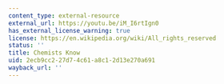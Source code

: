 ```yaml
---
content_type: external-resource
external_url: https://youtu.be/iM_I6rtIgn0
has_external_license_warning: true
license: https://en.wikipedia.org/wiki/All_rights_reserved
status: ''
title: Chemists Know
uid: 2ecb9cc2-27d7-4c61-a8c1-2d13e270a691
wayback_url: ''
---
```

